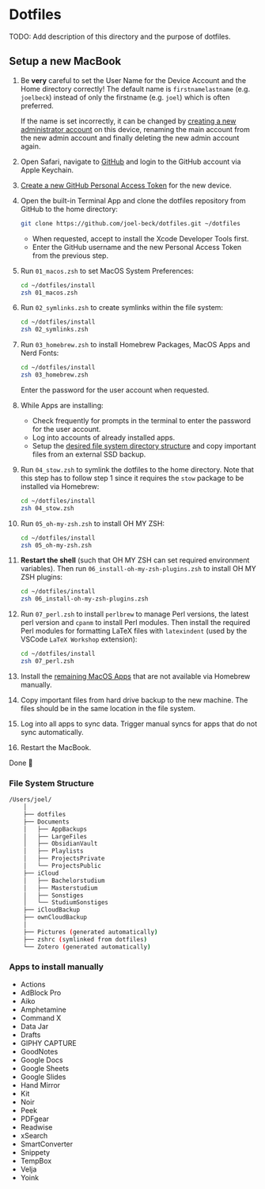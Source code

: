 # Dotfiles

TODO: Add description of this directory and the purpose of dotfiles.

## Setup a new MacBook

1.  Be **very** careful to set the User Name for the Device Account and the Home directory correctly!
    The default name is `firstnamelastname` (e.g. `joelbeck`) instead of only the firstname (e.g. `joel`) which is often preferred.

    If the name is set incorrectly, it can be changed by [creating a new administrator account](https://support.apple.com/en-us/HT201548) on this device, renaming the main account from the new admin account and finally deleting the new admin account again.

2.  Open Safari, navigate to [GitHub](https://github.com) and login to the GitHub account via Apple Keychain.

3. [Create a new GitHub Personal Access Token](https://docs.github.com/en/authentication/keeping-your-account-and-data-secure/managing-your-personal-access-tokens#creating-a-fine-grained-personal-access-token) for the new device.

4.  Open the built-in Terminal App and clone the dotfiles repository from GitHub to the home directory:

    ```bash
    git clone https://github.com/joel-beck/dotfiles.git ~/dotfiles
    ```

    - When requested, accept to install the Xcode Developer Tools first.
    - Enter the GitHub username and the new Personal Access Token from the previous step.


5.  Run `01_macos.zsh` to set MacOS System Preferences:

    ```bash
    cd ~/dotfiles/install
    zsh 01_macos.zsh
    ```

6.  Run `02_symlinks.zsh` to create symlinks within the file system:

    ```bash
    cd ~/dotfiles/install
    zsh 02_symlinks.zsh
    ```

7.  Run `03_homebrew.zsh` to install Homebrew Packages, MacOS Apps and Nerd Fonts:

    ```bash
    cd ~/dotfiles/install
    zsh 03_homebrew.zsh
    ```

    Enter the password for the user account when requested.


8.  While Apps are installing:
    - Check frequently for prompts in the terminal to enter the password for the user account.
    - Log into accounts of already installed apps.
    - Setup the [desired file system directory structure](#file-system-structure) and copy important files from an external SSD backup.


9.  Run `04_stow.zsh` to symlink the dotfiles to the home directory.
    Note that this step has to follow step 1 since it requires the `stow` package to be installed via Homebrew:

    ```bash
    cd ~/dotfiles/install
    zsh 04_stow.zsh
    ```

10. Run `05_oh-my-zsh.zsh` to install OH MY ZSH:

    ```bash
    cd ~/dotfiles/install
    zsh 05_oh-my-zsh.zsh
    ```

11. **Restart the shell** (such that OH MY ZSH can set required environment variables).
    Then run `06_install-oh-my-zsh-plugins.zsh` to install OH MY ZSH plugins:

    ```bash
    cd ~/dotfiles/install
    zsh 06_install-oh-my-zsh-plugins.zsh
    ```

12. Run `07_perl.zsh` to install `perlbrew` to manage Perl versions, the latest perl version and `cpanm` to install Perl modules.
    Then install the required Perl modules for formatting LaTeX files with `latexindent` (used by the VSCode `LaTeX Workshop` extension):

    ```bash
    cd ~/dotfiles/install
    zsh 07_perl.zsh
    ```

13. Install the [remaining MacOS Apps](#apps-to-install-manually) that are not available via Homebrew manually.

14. Copy important files from hard drive backup to the new machine.
    The files should be in the same location in the file system.

15. Log into all apps to sync data. Trigger manual syncs for apps that do not sync automatically.

16. Restart the MacBook.

Done 🎉


### File System Structure

```bash
/Users/joel/
    │
    ├── dotfiles
    ├── Documents
    │   ├── AppBackups
    │   ├── LargeFiles
    │   ├── ObsidianVault
    │   ├── Playlists
    │   ├── ProjectsPrivate
    │   └── ProjectsPublic
    ├── iCloud
    │   ├── Bachelorstudium
    │   ├── Masterstudium
    │   ├── Sonstiges
    │   └── StudiumSonstiges
    ├── iCloudBackup
    ├── ownCloudBackup
    │
    ├── Pictures (generated automatically)
    ├── zshrc (symlinked from dotfiles)
    └── Zotero (generated automatically)
```



### Apps to install manually

- Actions
- AdBlock Pro
- Aiko
- Amphetamine
- Command X
- Data Jar
- Drafts
- GIPHY CAPTURE
- GoodNotes
- Google Docs
- Google Sheets
- Google Slides
- Hand Mirror
- Kit
- Noir
- Peek
- PDFgear
- Readwise
- xSearch
- SmartConverter
- Snippety
- TempBox
- Velja
- Yoink




